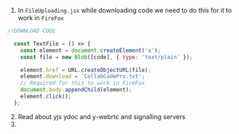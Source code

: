 1. In `FileUploading.jsx` while downloading code we need to do this for it to work in `FireFox`
```javascript
//DOWNLOAD CODE

  const TextFile = () => {
    const element = document.createElement('a');
    const file = new Blob([code], { type: 'text/plain' });

    element.href = URL.createObjectURL(file);
    element.download = 'CollabCodePro.txt';
    // Required for this to work in FireFox
    document.body.appendChild(element); 
    element.click();
  };
```
2. Read about yjs ydoc and y-webrtc and signalling servers
3. 